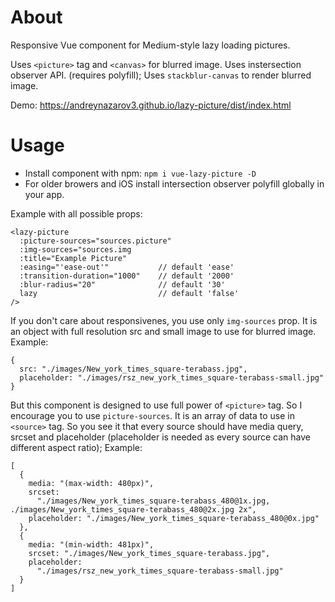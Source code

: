 # About

Responsive Vue component for Medium-style lazy loading pictures.

Uses `<picture>` tag and `<canvas>` for blurred image.
Uses instersection observer API. (requires polyfill);
Uses `stackblur-canvas` to render blurred image.

Demo: https://andreynazarov3.github.io/lazy-picture/dist/index.html

# Usage

- Install component with npm: `npm i vue-lazy-picture -D`
- For older browers and iOS install intersection observer polyfill globally in your app.

Example with all possible props:

```
<lazy-picture
  :picture-sources="sources.picture"
  :img-sources="sources.img
  :title="Example Picture"
  :easing="'ease-out'"           // default 'ease'
  :transition-duration="1000"    // default '2000'
  :blur-radius="20"              // default '30'
  lazy                           // default 'false'
/>
```

If you don't care about responsivenes, you use only `img-sources` prop.
It is an object with full resolution src and small image to use for blurred image.
Example:

```
{
  src: "./images/New_york_times_square-terabass.jpg",
  placeholder: "./images/rsz_new_york_times_square-terabass-small.jpg"
}
```

But this component is designed to use full power of `<picture>` tag. So I encourage you to use `picture-sources`. It is an array of data to use in `<source>` tag.
So you see it that every source should have media query, srcset and placeholder (placeholder is needed as every source can have different aspect ratio);
Example:
```
[
  {
    media: "(max-width: 480px)",
    srcset:
      "./images/New_york_times_square-terabass_480@1x.jpg, ./images/New_york_times_square-terabass_480@2x.jpg 2x",
    placeholder: "./images/New_york_times_square-terabass_480@0x.jpg"
  },
  {
    media: "(min-width: 481px)",
    srcset: "./images/New_york_times_square-terabass.jpg",
    placeholder:
      "./images/rsz_new_york_times_square-terabass-small.jpg"
  }
]
```
